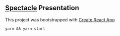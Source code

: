 ## [Spectacle](https://github.com/FormidableLabs/spectacle) Presentation

This project was bootstrapped with [Create React App](https://github.com/facebookincubator/create-react-app)

`yarn && yarn start`
